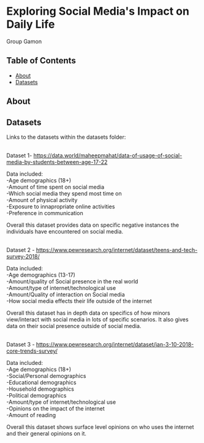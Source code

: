 # Exploring Social Media's Impact on Daily Life
Group Gamon

## Table of Contents

- [About](#about)
- [Datasets](#datasets)

## About 


## Datasets

Links to the datasets within the datasets folder:

<br>Dataset 1-
https://data.world/maheepmahat/data-of-usage-of-social-media-by-students-between-age-17-22

Data included:
<br>-Age demographics (18+)
<br>-Amount of time spent on social media
<br>-Which social media they spend most time on
<br>-Amount of physical activity
<br>-Exposure to innapropriate online activities
<br>-Preference in communication

Overall this dataset provides data on specific negative instances the individuals have encountered on social media.

<br>Dataset 2 -
https://www.pewresearch.org/internet/dataset/teens-and-tech-survey-2018/

Data included:
<br>-Age demographics (13-17)
<br>-Amount/quality of Social presence in the real world 
<br>-Amount/type of internet/technological use
<br>-Amount/Quality of interaction on Social media
<br>-How social media effects their life outside of the internet

Overall this dataset has in depth data on specifics of how minors view/interact with social media in lots of specific scenarios. It also gives data on their social presence outside of social media.

<br>Dataset 3 -
https://www.pewresearch.org/internet/dataset/jan-3-10-2018-core-trends-survey/ 

Data included:
<br>-Age demographics (18+)
<br>-Social/Personal demographics
<br>-Educational demographics
<br>-Household demographics
<br>-Political demographics
<br>-Amount/type of internet/technological use
<br>-Opinions on the impact of the internet
<br>-Amount of reading 

Overall this dataset shows surface level opinions on who uses the internet and their general opinions on it.
